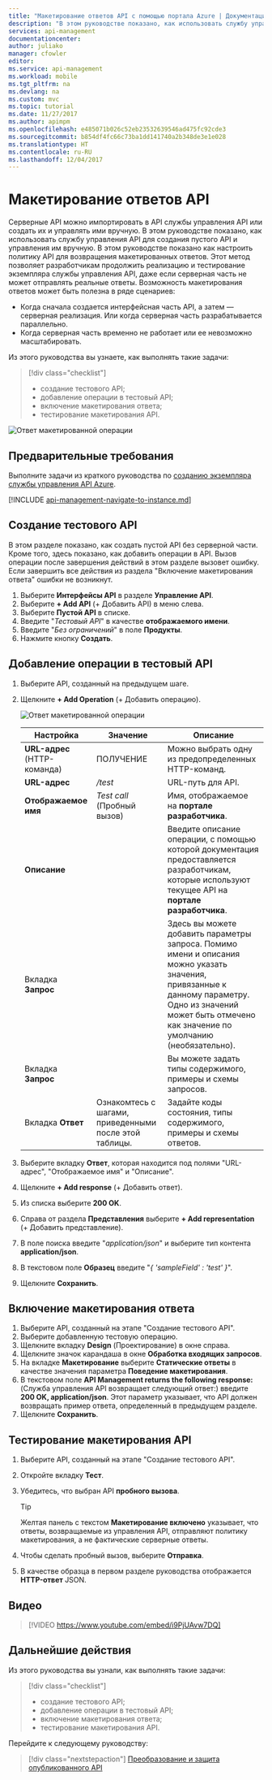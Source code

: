 ```yaml
---
title: "Макетирование ответов API с помощью портала Azure | Документация Майкрософт"
description: "В этом руководстве показано, как использовать службу управления API для установки политик в API, чтобы получать от них макетированный ответ. Этот метод позволяет разработчикам продолжить реализацию и тестирование экземпляра управления API, если серверная часть не может отправлять реальные ответы."
services: api-management
documentationcenter: 
author: juliako
manager: cfowler
editor: 
ms.service: api-management
ms.workload: mobile
ms.tgt_pltfrm: na
ms.devlang: na
ms.custom: mvc
ms.topic: tutorial
ms.date: 11/27/2017
ms.author: apimpm
ms.openlocfilehash: e485071b026c52eb23532639546ad475fc92cde3
ms.sourcegitcommit: b854df4fc66c73ba1dd141740a2b348de3e1e028
ms.translationtype: HT
ms.contentlocale: ru-RU
ms.lasthandoff: 12/04/2017
---
```

# <a name="mock-api-responses"></a>Макетирование ответов API

Серверные API можно импортировать в API службы управления API или создать их и управлять ими вручную. В этом руководстве показано, как использовать службу управления API для создания пустого API и управления им вручную. В этом руководстве показано как настроить политику API для возвращения макетированных ответов. Этот метод позволяет разработчикам продолжить реализацию и тестирование экземпляра службы управления API, даже если серверная часть не может отправлять реальные ответы. Возможность макетирования ответов может быть полезна в ряде сценариев:

+ Когда сначала создается интерфейсная часть API, а затем — серверная реализация. Или когда серверная часть разрабатывается параллельно.
+ Когда серверная часть временно не работает или ее невозможно масштабировать.

Из этого руководства вы узнаете, как выполнять такие задачи:

> [!div class="checklist"]
> * создание тестового API; 
> * добавление операции в тестовый API;
> * включение макетирования ответа;
> * тестирование макетирования API.

![Ответ макетированной операции](./media/mock-api-responses/mock-api-responses01.png)

## <a name="prerequisites"></a>Предварительные требования

Выполните задачи из краткого руководства по [созданию экземпляра службы управления API Azure](get-started-create-service-instance.md).

[!INCLUDE [api-management-navigate-to-instance.md](../../includes/api-management-navigate-to-instance.md)]

## <a name="create-a-test-api"></a>Создание тестового API 

В этом разделе показано, как создать пустой API без серверной части. Кроме того, здесь показано, как добавить операции в API. Вызов операции после завершения действий в этом разделе вызовет ошибку. Если завершить все действия из раздела "Включение макетирования ответа" ошибки не возникнут.

1. Выберите **Интерфейсы API** в разделе **Управление API**.
2. Выберите **+ Add API** (+ Добавить API) в меню слева.
3. Выберите **Пустой API** в списке.
4. Введите "*Тестовый API*" в качестве **отображаемого имени**.
5. Введите "*Без ограничений*" в поле **Продукты**.
6. Нажмите кнопку **Создать**.

## <a name="add-an-operation-to-the-test-api"></a>Добавление операции в тестовый API

1. Выберите API, созданный на предыдущем шаге.
2. Щелкните **+ Add Operation** (+ Добавить операцию).

    ![Ответ макетированной операции](./media/mock-api-responses/mock-api-responses02.png)

    |Настройка|Значение|Описание|
    |---|---|---|
    |**URL-адрес** (HTTP-команда)|ПОЛУЧЕНИЕ|Можно выбрать одну из предопределенных HTTP-команд.|
    |**URL-адрес** |*/test*|URL-путь для API. |
    |**Отображаемое имя**|*Test call* (Пробный вызов)|Имя, отображаемое на **портале разработчика**.|
    |**Описание**||Введите описание операции, с помощью которой документация предоставляется разработчикам, которые используют текущее API на **портале разработчика**.|
    |Вкладка **Запрос**||Здесь вы можете добавить параметры запроса. Помимо имени и описания можно указать значения, привязанные к данному параметру. Одно из значений может быть отмечено как значение по умолчанию (необязательно).|
    |Вкладка **Запрос**||Вы можете задать типы содержимого, примеры и схемы запросов. |
    |Вкладка **Ответ**|Ознакомтесь с шагами, приведенными после этой таблицы.|Задайте коды состояния, типы содержимого, примеры и схемы ответов.|

3. Выберите вкладку **Ответ**, которая находится под полями "URL-адрес", "Отображаемое имя" и "Описание".
4. Щелкните **+ Add response** (+ Добавить ответ).
5. Из списка выберите **200 OK**.
6. Справа от раздела **Представления** выберите **+ Add representation** (+ Добавить представление).
7. В поле поиска введите "*application/json*" и выберите тип контента **application/json**.
8. В текстовом поле **Образец** введите "*{ 'sampleField' : 'test' }*".
9. Щелкните **Сохранить**.

## <a name="enable-response-mocking"></a>Включение макетирования ответа

1. Выберите API, созданный на этапе "Создание тестового API".
2. Выберите добавленную тестовую операцию.
2. Щелкните вкладку **Design** (Проектирование) в окне справа.
3. Щелкните значок карандаша в окне **Обработка входящих запросов**.
4. На вкладке **Макетирование** выберите **Статические ответы** в качестве значения параметра **Поведение макетирования**.
5. В текстовом поле **API Management returns the following response:** (Служба управления API возвращает следующий ответ:) введите **200 OK, application/json**. Этот параметр указывает, что API должен возвращать пример ответа, определенный в предыдущем разделе.
6. Щелкните **Сохранить**.

## <a name="test-the-mocked-api"></a>Тестирование макетирования API

1. Выберите API, созданный на этапе "Создание тестового API".
2. Откройте вкладку **Тест**.
3. Убедитесь, что выбран API **пробного вызова**.

    > [!TIP]
    > Желтая панель с текстом **Макетирование включено** указывает, что ответы, возвращаемые из управления API, отправляют политику макетирования, а не фактические серверные ответы.

3. Чтобы сделать пробный вызов, выберите **Отправка**.
4. В качестве образца в первом разделе руководства отображается **HTTP-ответ** JSON.

## <a name="video"></a>Видео

> [!VIDEO https://www.youtube.com/embed/i9PjUAvw7DQ]
> 
> 

## <a name="next-steps"></a>Дальнейшие действия
Из этого руководства вы узнали, как выполнять такие задачи:

> [!div class="checklist"]
> * создание тестового API;
> * добавление операции в тестовый API;
> * включение макетирования ответа;
> * тестирование макетирования API.

Перейдите к следующему руководству:

> [!div class="nextstepaction"]
> [Преобразование и защита опубликованного API](transform-api.md)
